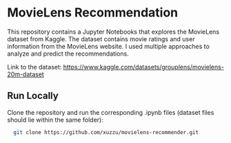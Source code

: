 # MovieLens Recommendation
This repository contains a Jupyter Notebooks that explores the MovieLens dataset from Kaggle. The dataset contains movie ratings and user information from the MovieLens website. I used multiple approaches to analyze and predict the recommendations.

Link to the dataset: https://www.kaggle.com/datasets/grouplens/movielens-20m-dataset

## Run Locally
Clone the repository and run the corresponding .ipynb files (dataset files should lie within the same folder):
```bash
  git clone https://github.com/xuzzu/movielens-recommender.git

```
